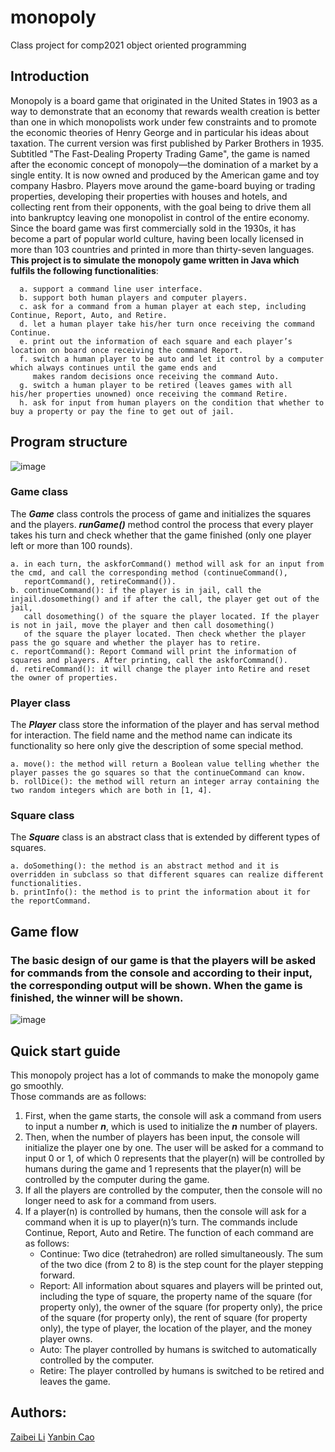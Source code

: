 # monopoly
Class project for comp2021 object oriented programming

## Introduction
Monopoly is a board game that originated in the United States in 1903 as a way to demonstrate that an economy that rewards wealth creation is better than one in which monopolists work under few constraints and to promote the economic theories of Henry George and in particular his ideas about taxation. The current version was first published by Parker Brothers in 1935. Subtitled "The Fast-Dealing Property Trading Game", the game is named after the economic concept of monopoly—the domination of a market by a single entity. It is now owned and produced by the American game and toy company Hasbro. Players move around the game-board buying or trading properties, developing their properties with houses and hotels, and collecting rent from their opponents, with the goal being to drive them all into bankruptcy leaving one monopolist in control of the entire economy. Since the board game was first commercially sold in the 1930s, it has become a part of popular world culture, having been locally licensed in more than 103 countries and printed in more than thirty-seven languages.  
**This project is to simulate the monopoly game written in Java which fulfils the following functionalities**:  
```
  a. support a command line user interface.  
  b. support both human players and computer players.  
  c. ask for a command from a human player at each step, including Continue, Report, Auto, and Retire.  
  d. let a human player take his/her turn once receiving the command Continue.  
  e. print out the information of each square and each player’s location on board once receiving the command Report.  
  f. switch a human player to be auto and let it control by a computer which always continues until the game ends and 
     makes random decisions once receiving the command Auto.  
  g. switch a human player to be retired (leaves games with all his/her properties unowned) once receiving the command Retire.  
  h. ask for input from human players on the condition that whether to buy a property or pay the fine to get out of jail.  
```

## Program structure
![image](https://user-images.githubusercontent.com/38242437/184028757-3d6ee400-1f80-495c-ba34-a6ed2dfc5af0.png)
### Game class
The ***Game*** class controls the process of game and initializes the squares and the players. ***runGame()*** method control the process that every player takes his turn and check whether that the game finished (only one player left or more than 100 rounds).  
```
a. in each turn, the askforCommand() method will ask for an input from the cmd, and call the corresponding method (continueCommand(),
   reportCommand(), retireCommand()).  
b. continueCommand(): if the player is in jail, call the injail.dosomething() and if after the call, the player get out of the jail,
   call dosomething() of the square the player located. If the player is not in jail, move the player and then call dosomething() 
   of the square the player located. Then check whether the player pass the go square and whether the player has to retire.  
c. reportCommand(): Report Command will print the information of squares and players. After printing, call the askforCommand().  
d. retireCommand(): it will change the player into Retire and reset the owner of properties.  
```
### Player class
The ***Player*** class store the information of the player and has serval method for interaction. The field name and the method name can indicate its functionality so here only give the description of some special method.  
```
a. move(): the method will return a Boolean value telling whether the player passes the go squares so that the continueCommand can know.  
b. rollDice(): the method will return an integer array containing the two random integers which are both in [1, 4].
```
### Square class
The ***Square*** class is an abstract class that is extended by different types of squares.  
```
a. doSomething(): the method is an abstract method and it is overridden in subclass so that different squares can realize different functionalities.
b. printInfo(): the method is to print the information about it for the reportCommand.
```

## Game flow
### The basic design of our game is that the players will be asked for commands from the console and according to their input, the corresponding output will be shown. When the game is finished, the winner will be shown.
![image](https://user-images.githubusercontent.com/38242437/184029706-546ae400-5c72-459d-8cd2-2753477fdd12.png)

## Quick start guide
This monopoly project has a lot of commands to make the monopoly game go smoothly.  
Those commands are as follows:
1. First, when the game starts, the console will ask a command from users to input a number ***n***, which is used to initialize the ***n*** number of players.  
2. Then, when the number of players has been input, the console will initialize the player one by one. The user will be asked for a command to input 0 or 1, of which 0 represents that the player(n) will be controlled by humans during the game and 1 represents that the player(n) will be controlled by the computer during the game.  
3. If all the players are controlled by the computer, then the console will no longer need to ask for a command from users.  
4. If a player(n) is controlled by humans, then the console will ask for a command when it is up to player(n)’s turn. The commands include Continue, Report, Auto and Retire. The function of each command are as follows:  
      - Continue: Two dice (tetrahedron) are rolled simultaneously. The sum of the two dice (from 2 to 8) is the step count for the player stepping forward.  
      - Report: All information about squares and players will be printed out, including the type of square, the property name of the square (for property only), the owner of the square (for property only), the price of the square (for property only), the rent of square (for property only), the type of player, the location of the player, and the money player owns.  
      - Auto: The player controlled by humans is switched to automatically controlled by the computer.  
      - Retire: The player controlled by humans is switched to be retired and leaves the game.  

## Authors:
  [Zaibei Li](https://www.linkedin.com/in/zaibei-eric-li/)
  [Yanbin Cao](https://www.linkedin.com/in/%E9%9B%81%E5%BD%AC-%E6%9B%B9-0112a711b/)
